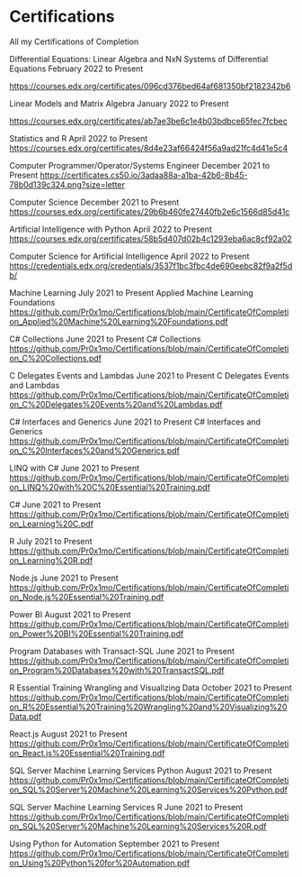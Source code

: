 # Certifications
All my Certifications of Completion

Differential Equations: Linear Algebra and NxN Systems of Differential Equations
February 2022 to Present

https://courses.edx.org/certificates/096cd376bed64af681350bf2182342b6

Linear Models and Matrix Algebra
January 2022 to Present

https://courses.edx.org/certificates/ab7ae3be6c1e4b03bdbce65fec7fcbec

Statistics and R
April 2022 to Present
https://courses.edx.org/certificates/8d4e23af66424f56a9ad21fc4d41e5c4

Computer Programmer/Operator/Systems Engineer
December 2021 to Present
https://certificates.cs50.io/3adaa88a-a1ba-42b6-8b45-78b0d139c324.png?size=letter

Computer Science
December 2021 to Present
https://courses.edx.org/certificates/29b6b460fe27440fb2e6c1566d85d41c

Artificial Intelligence with Python
April 2022 to Present
https://courses.edx.org/certificates/58b5d407d02b4c1293eba6ac8cf92a02

Computer Science for Artificial Intelligence
April 2022 to Present
https://credentials.edx.org/credentials/3537f1bc3fbc4de690eebc82f9a2f5db/

Machine Learning
July 2021 to Present
Applied Machine Learning Foundations
https://github.com/Pr0x1mo/Certifications/blob/main/CertificateOfCompletion_Applied%20Machine%20Learning%20Foundations.pdf

C# Collections
June 2021 to Present
C# Collections
https://github.com/Pr0x1mo/Certifications/blob/main/CertificateOfCompletion_C%20Collections.pdf

C Delegates Events and Lambdas
June 2021 to Present
C Delegates Events and Lambdas
https://github.com/Pr0x1mo/Certifications/blob/main/CertificateOfCompletion_C%20Delegates%20Events%20and%20Lambdas.pdf

C# Interfaces and Generics
June 2021 to Present
C# Interfaces and Generics
https://github.com/Pr0x1mo/Certifications/blob/main/CertificateOfCompletion_C%20Interfaces%20and%20Generics.pdf

LINQ with C#
June 2021 to Present
https://github.com/Pr0x1mo/Certifications/blob/main/CertificateOfCompletion_LINQ%20with%20C%20Essential%20Training.pdf

C#
June 2021 to Present
https://github.com/Pr0x1mo/Certifications/blob/main/CertificateOfCompletion_Learning%20C.pdf

R
July 2021 to Present
https://github.com/Pr0x1mo/Certifications/blob/main/CertificateOfCompletion_Learning%20R.pdf

Node.js
June 2021 to Present
https://github.com/Pr0x1mo/Certifications/blob/main/CertificateOfCompletion_Node.js%20Essential%20Training.pdf

Power BI
August 2021 to Present
https://github.com/Pr0x1mo/Certifications/blob/main/CertificateOfCompletion_Power%20BI%20Essential%20Training.pdf

Program Databases with Transact-SQL
June 2021 to Present
https://github.com/Pr0x1mo/Certifications/blob/main/CertificateOfCompletion_Program%20Databases%20with%20TransactSQL.pdf

R Essential Training Wrangling and Visualizing Data
October 2021 to Present
https://github.com/Pr0x1mo/Certifications/blob/main/CertificateOfCompletion_R%20Essential%20Training%20Wrangling%20and%20Visualizing%20Data.pdf

React.js
August 2021 to Present
https://github.com/Pr0x1mo/Certifications/blob/main/CertificateOfCompletion_React.js%20Essential%20Training.pdf

SQL Server Machine Learning Services Python
August 2021 to Present
https://github.com/Pr0x1mo/Certifications/blob/main/CertificateOfCompletion_SQL%20Server%20Machine%20Learning%20Services%20Python.pdf

SQL Server Machine Learning Services R
June 2021 to Present
https://github.com/Pr0x1mo/Certifications/blob/main/CertificateOfCompletion_SQL%20Server%20Machine%20Learning%20Services%20R.pdf

Using Python for Automation
September 2021 to Present
https://github.com/Pr0x1mo/Certifications/blob/main/CertificateOfCompletion_Using%20Python%20for%20Automation.pdf

